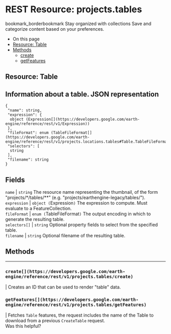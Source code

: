  
#  REST Resource: projects.tables 
bookmark_borderbookmark Stay organized with collections  Save and categorize content based on your preferences.
  * On this page
  * [Resource: Table](https://developers.google.com/earth-engine/reference/rest/v1/projects.tables#resource:-table)
  * [Methods](https://developers.google.com/earth-engine/reference/rest/v1/projects.tables#methods)
    * [create](https://developers.google.com/earth-engine/reference/rest/v1/projects.tables#create)
    * [getFeatures](https://developers.google.com/earth-engine/reference/rest/v1/projects.tables#getfeatures)


## Resource: Table
Information about a table.
JSON representation  
---  
```
{
 "name": string,
 "expression": {
  object (Expression[](https://developers.google.com/earth-engine/reference/rest/v1/Expression))
 },
 "fileFormat": enum (TableFileFormat[](https://developers.google.com/earth-engine/reference/rest/v1/projects.locations.tables#Table.TableFileFormat)),
 "selectors": [
  string
 ],
 "filename": string
}
```
  
Fields  
---  
`name` |  `string` The resource name representing the thumbnail, of the form "projects/*/tables/**" (e.g. "projects/earthengine-legacy/tables/").  
`expression` |  `object (`Expression[](https://developers.google.com/earth-engine/reference/rest/v1/Expression)`)` The expression to compute. Must evaluate to a FeatureCollection.  
`fileFormat` |  `enum (`TableFileFormat[](https://developers.google.com/earth-engine/reference/rest/v1/projects.locations.tables#Table.TableFileFormat)`)` The output encoding in which to generate the resulting table.  
`selectors[]` |  `string` Optional property fields to select from the specified table.  
`filename` |  `string` Optional filename of the resulting table.  
## Methods  
---  
### `create[](https://developers.google.com/earth-engine/reference/rest/v1/projects.tables/create)`
|  Creates an ID that can be used to render "table" data.  
### `getFeatures[](https://developers.google.com/earth-engine/reference/rest/v1/projects.tables/getFeatures)`
|  Fetches `Table` features, the request includes the name of the Table to download from a previous `CreateTable` request.  
Was this helpful?
